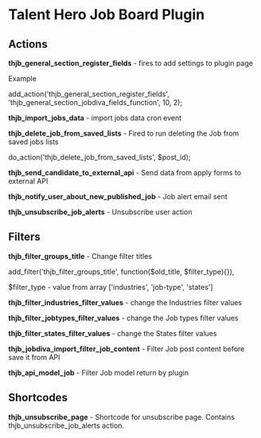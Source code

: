 # Talent Hero Job Board Plugin

## Actions

**thjb_general_section_register_fields** - fires to add settings to plugin page

Example

add_action('thjb_general_section_register_fields', 'thjb_general_section_jobdiva_fields_function', 10, 2);

**thjb_import_jobs_data** - import jobs data cron event

**thjb_delete_job_from_saved_lists** - Fired to run deleting the Job from saved jobs lists

do_action('thjb_delete_job_from_saved_lists', $post_id);

**thjb_send_candidate_to_external_api** - Send data from apply forms to external API

**thjb_notify_user_about_new_published_job** - Job alert email sent

**thjb_unsubscribe_job_alerts** - Unsubscribe user action

## Filters

**thjb_filter_groups_title** - Change filter titles

add_filter('thjb_filter_groups_title', function($old_title, $filter_type){}),

$filter_type - value from array ['industries', 'job-type', 'states']

**thjb_filter_industries_filter_values** - change the Industries filter values

**thjb_filter_jobtypes_filter_values** - change the Job types filter values

**thjb_filter_states_filter_values** - change the States filter values

**thjb_jobdiva_import_filter_job_content** - Filter Job post content before save it from API

**thjb_api_model_job** - Filter Job model return by plugin

## Shortcodes

**thjb_unsubscribe_page** - Shortcode for unsubscribe page. Contains thjb_unsubscribe_job_alerts action.
